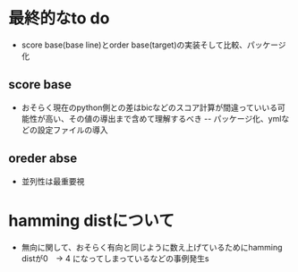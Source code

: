 # 最終的なto do
- score base(base line)とorder base(target)の実装そして比較、パッケージ化

## score base
- おそらく現在のpython側との差はbicなどのスコア計算が間違っていいる可能性が高い、その値の導出まで含めて理解するべき
-- パッケージ化、ymlなどの設定ファイルの導入

## oreder abse
- 並列性は最重要視


# hamming distについて
- 無向に関して、おそらく有向と同じように数え上げているためにhamming distが0　-> 4 になってしまっているなどの事例発生s